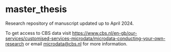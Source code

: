 # master_thesis

Research repository of manuscript updated up to April 2024.

To get access to CBS data visit https://www.cbs.nl/en-gb/our-services/customised-services-microdata/microdata-conducting-your-own-research or email microdata@cbs.nl for more information.
